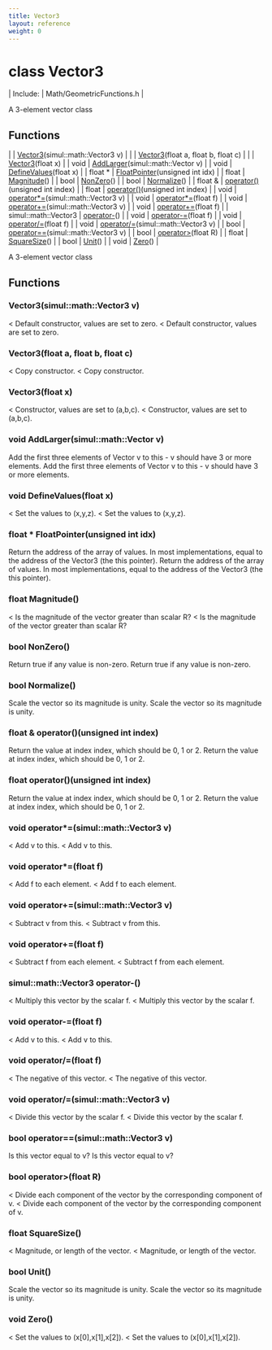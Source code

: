 ```yaml
---
title: Vector3
layout: reference
weight: 0
---
```

class Vector3
===

| Include: | Math/GeometricFunctions.h |

A 3-element vector class


Functions
---

|  | [Vector3](#Vector3)(simul::math::Vector3 v) |
|  | [Vector3](#Vector3)(float a, float b, float c) |
|  | [Vector3](#Vector3)(float x) |
| void | [AddLarger](#AddLarger)(simul::math::Vector v) |
| void | [DefineValues](#DefineValues)(float x) |
| float * | [FloatPointer](#FloatPointer)(unsigned int idx) |
| float | [Magnitude](#Magnitude)() |
| bool | [NonZero](#NonZero)() |
| bool | [Normalize](#Normalize)() |
| float  & | [operator()](#operator())(unsigned int index) |
| float | [operator()](#operator())(unsigned int index) |
| void | [operator*=](#operator*=)(simul::math::Vector3 v) |
| void | [operator*=](#operator*=)(float f) |
| void | [operator+=](#operator+=)(simul::math::Vector3 v) |
| void | [operator+=](#operator+=)(float f) |
| simul::math::Vector3 | [operator-](#operator-)() |
| void | [operator-=](#operator-=)(float f) |
| void | [operator/=](#operator/=)(float f) |
| void | [operator/=](#operator/=)(simul::math::Vector3 v) |
| bool | [operator==](#operator==)(simul::math::Vector3 v) |
| bool | [operator>](#operator>)(float R) |
| float | [SquareSize](#SquareSize)() |
| bool | [Unit](#Unit)() |
| void | [Zero](#Zero)() |

A 3-element vector class
  


Functions
---

### <a name="Vector3"/> Vector3(simul::math::Vector3 v)
< Default constructor, values are set to zero.
< Default constructor, values are set to zero.

### <a name="Vector3"/> Vector3(float a, float b, float c)
< Copy constructor.
< Copy constructor.

### <a name="Vector3"/> Vector3(float x)
< Constructor, values are set to (a,b,c).
< Constructor, values are set to (a,b,c).

### <a name="AddLarger"/>void AddLarger(simul::math::Vector v)
Add the first three elements of Vector v to this - v should have 3 or more elements.
Add the first three elements of Vector v to this - v should have 3 or more elements.

### <a name="DefineValues"/>void DefineValues(float x)
< Set the values to (x,y,z).
< Set the values to (x,y,z).

### <a name="FloatPointer"/>float * FloatPointer(unsigned int idx)
Return the address of the array of values. In most implementations, equal to the address of the Vector3 (the this pointer).
Return the address of the array of values. In most implementations, equal to the address of the Vector3 (the this pointer).

### <a name="Magnitude"/>float Magnitude()
< Is the magnitude of the vector greater than scalar R?
< Is the magnitude of the vector greater than scalar R?

### <a name="NonZero"/>bool NonZero()
Return true if any value is non-zero.
Return true if any value is non-zero.

### <a name="Normalize"/>bool Normalize()
Scale the vector so its magnitude is unity.
Scale the vector so its magnitude is unity.

### <a name="operator()"/>float  & operator()(unsigned int index)
Return the value at index index, which should be 0, 1 or 2.
Return the value at index index, which should be 0, 1 or 2.

### <a name="operator()"/>float operator()(unsigned int index)
Return the value at index index, which should be 0, 1 or 2.
Return the value at index index, which should be 0, 1 or 2.

### <a name="operator*="/>void operator*=(simul::math::Vector3 v)
< Add v to this.
< Add v to this.

### <a name="operator*="/>void operator*=(float f)
< Add f to each element.
< Add f to each element.

### <a name="operator+="/>void operator+=(simul::math::Vector3 v)
< Subtract v from this.
< Subtract v from this.

### <a name="operator+="/>void operator+=(float f)
< Subtract f from each element.
< Subtract f from each element.

### <a name="operator-"/>simul::math::Vector3 operator-()
< Multiply this vector by the scalar f.
< Multiply this vector by the scalar f.

### <a name="operator-="/>void operator-=(float f)
< Add v to this.
< Add v to this.

### <a name="operator/="/>void operator/=(float f)
< The negative of this vector.
< The negative of this vector.

### <a name="operator/="/>void operator/=(simul::math::Vector3 v)
< Divide this vector by the scalar f.
< Divide this vector by the scalar f.

### <a name="operator=="/>bool operator==(simul::math::Vector3 v)
Is this vector equal to v?
Is this vector equal to v?

### <a name="operator>"/>bool operator>(float R)
< Divide each component of the vector by the corresponding component of v.
< Divide each component of the vector by the corresponding component of v.

### <a name="SquareSize"/>float SquareSize()
< Magnitude, or length of the vector.
< Magnitude, or length of the vector.

### <a name="Unit"/>bool Unit()
Scale the vector so its magnitude is unity.
Scale the vector so its magnitude is unity.

### <a name="Zero"/>void Zero()
< Set the values to (x[0],x[1],x[2]).
< Set the values to (x[0],x[1],x[2]).
